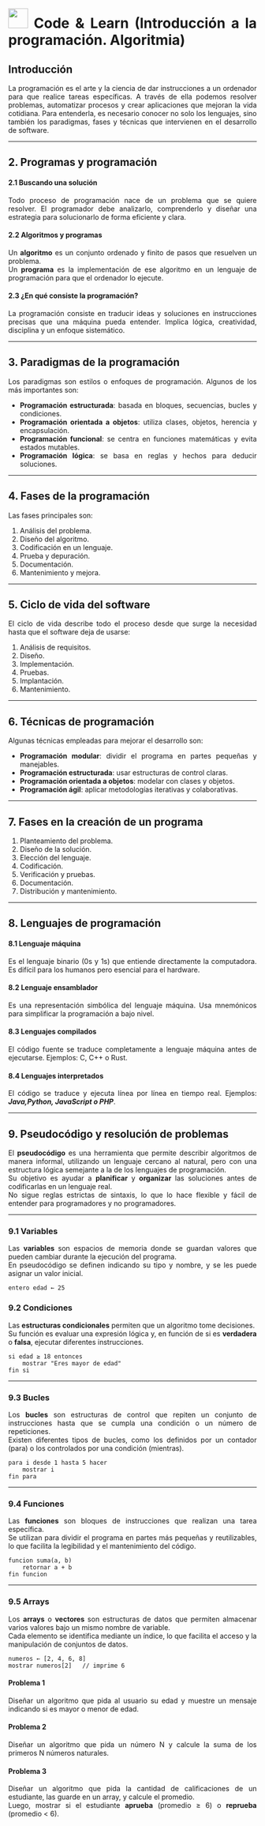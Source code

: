 <div align="justify">

# <img src=../../../../images/coding-book.png width="40"> Code & Learn (Introducción a la programación. Algoritmia)

## Introducción

La programación es el arte y la ciencia de dar instrucciones a un ordenador para que realice tareas específicas. A través de ella podemos resolver problemas, automatizar procesos y crear aplicaciones que mejoran la vida cotidiana. Para entenderla, es necesario conocer no solo los lenguajes, sino también los paradigmas, fases y técnicas que intervienen en el desarrollo de software.

---

## 2. Programas y programación

#### 2.1 Buscando una solución

Todo proceso de programación nace de un problema que se quiere resolver. El programador debe analizarlo, comprenderlo y diseñar una estrategia para solucionarlo de forma eficiente y clara.

#### 2.2 Algoritmos y programas

Un **algoritmo** es un conjunto ordenado y finito de pasos que resuelven un problema.  
Un **programa** es la implementación de ese algoritmo en un lenguaje de programación para que el ordenador lo ejecute.

#### 2.3 ¿En qué consiste la programación?

La programación consiste en traducir ideas y soluciones en instrucciones precisas que una máquina pueda entender. Implica lógica, creatividad, disciplina y un enfoque sistemático.

---

## 3. Paradigmas de la programación

Los paradigmas son estilos o enfoques de programación. Algunos de los más importantes son:

- **Programación estructurada**: basada en bloques, secuencias, bucles y condiciones.
- **Programación orientada a objetos**: utiliza clases, objetos, herencia y encapsulación.
- **Programación funcional**: se centra en funciones matemáticas y evita estados mutables.
- **Programación lógica**: se basa en reglas y hechos para deducir soluciones.

---

## 4. Fases de la programación

Las fases principales son:

1. Análisis del problema.  
2. Diseño del algoritmo.  
3. Codificación en un lenguaje.  
4. Prueba y depuración.  
5. Documentación.  
6. Mantenimiento y mejora.

---

## 5. Ciclo de vida del software

El ciclo de vida describe todo el proceso desde que surge la necesidad hasta que el software deja de usarse:

1. Análisis de requisitos.  
2. Diseño.  
3. Implementación.  
4. Pruebas.  
5. Implantación.  
6. Mantenimiento.  

---

## 6. Técnicas de programación

Algunas técnicas empleadas para mejorar el desarrollo son:

- **Programación modular**: dividir el programa en partes pequeñas y manejables.  
- **Programación estructurada**: usar estructuras de control claras.  
- **Programación orientada a objetos**: modelar con clases y objetos.  
- **Programación ágil**: aplicar metodologías iterativas y colaborativas.  

---

## 7. Fases en la creación de un programa

1. Planteamiento del problema.  
2. Diseño de la solución.  
3. Elección del lenguaje.  
4. Codificación.  
5. Verificación y pruebas.  
6. Documentación.  
7. Distribución y mantenimiento.  

---

## 8. Lenguajes de programación

#### 8.1 Lenguaje máquina

Es el lenguaje binario (0s y 1s) que entiende directamente la computadora. Es difícil para los humanos pero esencial para el hardware.

#### 8.2 Lenguaje ensamblador

Es una representación simbólica del lenguaje máquina. Usa mnemónicos para simplificar la programación a bajo nivel.

#### 8.3 Lenguajes compilados

El código fuente se traduce completamente a lenguaje máquina antes de ejecutarse. Ejemplos: C, C++ o Rust.

#### 8.4 Lenguajes interpretados

El código se traduce y ejecuta línea por línea en tiempo real. Ejemplos: ***Java,Python, JavaScript o PHP***.

---

## 9. Pseudocódigo y resolución de problemas

El **pseudocódigo** es una herramienta que permite describir algoritmos de manera informal, utilizando un lenguaje cercano al natural, pero con una estructura lógica semejante a la de los lenguajes de programación.  
Su objetivo es ayudar a **planificar** y **organizar** las soluciones antes de codificarlas en un lenguaje real.  
No sigue reglas estrictas de sintaxis, lo que lo hace flexible y fácil de entender para programadores y no programadores.

---

### 9.1 Variables

Las **variables** son espacios de memoria donde se guardan valores que pueden cambiar durante la ejecución del programa.  
En pseudocódigo se definen indicando su tipo y nombre, y se les puede asignar un valor inicial.

```code
entero edad ← 25
```

### 9.2 Condiciones

Las **estructuras condicionales** permiten que un algoritmo tome decisiones.  
Su función es evaluar una expresión lógica y, en función de si es **verdadera** o **falsa**, ejecutar diferentes instrucciones.

```code
si edad ≥ 18 entonces
    mostrar "Eres mayor de edad"
fin si
```

---

### 9.3 Bucles

Los **bucles** son estructuras de control que repiten un conjunto de instrucciones hasta que se cumpla una condición o un número de repeticiones.  
Existen diferentes tipos de bucles, como los definidos por un contador (para) o los controlados por una condición (mientras).

```code
para i desde 1 hasta 5 hacer
    mostrar i
fin para
```

---

### 9.4 Funciones

Las **funciones** son bloques de instrucciones que realizan una tarea específica.  
Se utilizan para dividir el programa en partes más pequeñas y reutilizables, lo que facilita la legibilidad y el mantenimiento del código.

```code
funcion suma(a, b)
    retornar a + b
fin funcion
```

---

### 9.5 Arrays

Los **arrays** o **vectores** son estructuras de datos que permiten almacenar varios valores bajo un mismo nombre de variable.  
Cada elemento se identifica mediante un índice, lo que facilita el acceso y la manipulación de conjuntos de datos.

```code
numeros ← [2, 4, 6, 8]
mostrar numeros[2]   // imprime 6
```

#### Problema 1

Diseñar un algoritmo que pida al usuario su edad y muestre un mensaje indicando si es mayor o menor de edad.  

#### Problema 2

Diseñar un algoritmo que pida un número N y calcule la suma de los primeros N números naturales.

#### Problema 3

Diseñar un algoritmo que pida la cantidad de calificaciones de un estudiante, las guarde en un array, y calcule el promedio.  
Luego, mostrar si el estudiante **aprueba** (promedio ≥ 6) o **reprueba** (promedio < 6).


</div>